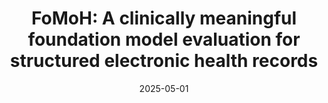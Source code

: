 ---
title: "FoMoH: A clinically meaningful foundation model evaluation for structured electronic health records"
collection: workings
excerpt: "Foundation models hold significant promise in healthcare, given their capacity to extract meaningful representations independent of downstream tasks. This property has enabled state-of-the-art performance across several clinical applications trained on structured electronic health record (EHR) data, even in settings with limited labeled data, a prevalent challenge in healthcare. However, there is little consensus on these models' potential for clinical utility due to the lack of desiderata of comprehensive and meaningful tasks and sufficiently diverse evaluations to characterize the benefit over conventional supervised learning. 
To address this gap, we propose a suite of clinically meaningful tasks spanning patient outcomes, early prediction of acute and chronic conditions, including desiderata for robust evaluations. We evaluate state-of-the-art foundation models on EHR data consisting of 5 million patients from Columbia University Irving Medical Center (CUMC), a large urban academic medical center in New York City, across 14 clinically relevant tasks. We measure overall accuracy,  calibration, and subpopulation performance to surface tradeoffs based on the choice of pre-training, tokenization, and data representation strategies. 
Our study aims to advance the empirical evaluation of structured EHR foundation models and guide the development of future healthcare foundation models."
date: 2025-05-01
venue: 'NeurIPS'
paperurl: 'https://arxiv.org/abs/2505.16941'
citation: 'Pang*, C., Jeanselme*, V., Choi, Y., Jiang, X., Jing, Z., Kashyap, A., Kobayashi, Y., Li, Y., Pollet, F., Natarajan, K., and Joshi, S. <b>FoMoH: A clinically meaningful foundation model evaluation for structured electronic health records</b>.'
---
